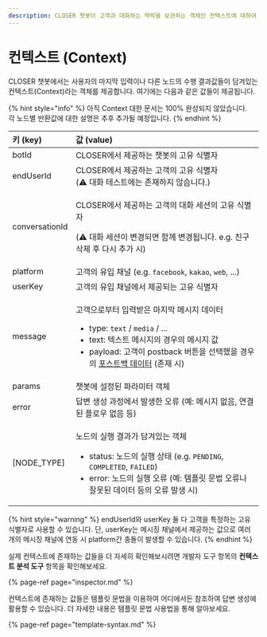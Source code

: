 ```yaml
---
description: CLOSER 챗봇이 고객과 대화하는 맥락을 보관하는 객체인 컨텍스트에 대하여 알아봅니다.
---
```


# 컨텍스트 \(Context\)

CLOSER 챗봇에서는 사용자의 마지막 입력이나 다른 노드의 수행 결과값들이 담겨있는 컨텍스트\(Context\)라는 객체를 제공합니다. 여기에는 다음과 같은 값들이 제공됩니다.

{% hint style="info" %}
아직 Context 대한 문서는 100% 완성되지 않았습니다.   
각 노드별 반환값에 대한 설명은 추후 추가될 예정입니다.
{% endhint %}

<table>
  <thead>
    <tr>
      <th style="text-align:left">&#xD0A4; (key)</th>
      <th style="text-align:left">&#xAC12; (value)</th>
    </tr>
  </thead>
  <tbody>
    <tr>
      <td style="text-align:left">botId</td>
      <td style="text-align:left">CLOSER&#xC5D0;&#xC11C; &#xC81C;&#xACF5;&#xD558;&#xB294; &#xCC57;&#xBD07;&#xC758;
        &#xACE0;&#xC720; &#xC2DD;&#xBCC4;&#xC790;</td>
    </tr>
    <tr>
      <td style="text-align:left">endUserId</td>
      <td style="text-align:left">CLOSER&#xC5D0;&#xC11C; &#xC81C;&#xACF5;&#xD558;&#xB294; &#xACE0;&#xAC1D;&#xC758;
        &#xACE0;&#xC720; &#xC2DD;&#xBCC4;&#xC790;
        <br />(&#x26A0;&#xFE0F; &#xB300;&#xD654; &#xD14C;&#xC2A4;&#xD2B8;&#xC5D0;&#xB294;
        &#xC874;&#xC7AC;&#xD558;&#xC9C0; &#xC54A;&#xC2B5;&#xB2C8;&#xB2E4;.)</td>
    </tr>
    <tr>
      <td style="text-align:left">conversationId</td>
      <td style="text-align:left">
        <p>CLOSER&#xC5D0;&#xC11C; &#xC81C;&#xACF5;&#xD558;&#xB294; &#xACE0;&#xAC1D;&#xC758;
          &#xB300;&#xD654; &#xC138;&#xC158;&#xC758; &#xACE0;&#xC720; &#xC2DD;&#xBCC4;&#xC790;</p>
        <p>(&#x26A0;&#xFE0F; &#xB300;&#xD654; &#xC138;&#xC158;&#xC774; &#xBCC0;&#xACBD;&#xB418;&#xBA74;
          &#xD568;&#xAED8; &#xBCC0;&#xACBD;&#xB429;&#xB2C8;&#xB2E4;. e.g. &#xCE5C;&#xAD6C;
          &#xC0AD;&#xC81C; &#xD6C4; &#xB2E4;&#xC2DC; &#xCD94;&#xAC00; &#xC2DC;)</p>
      </td>
    </tr>
    <tr>
      <td style="text-align:left">platform</td>
      <td style="text-align:left">&#xACE0;&#xAC1D;&#xC758; &#xC720;&#xC785; &#xCC44;&#xB110; (e.g. <code>facebook</code>, <code>kakao</code>, <code>web</code>,
        ...)</td>
    </tr>
    <tr>
      <td style="text-align:left">userKey</td>
      <td style="text-align:left">&#xACE0;&#xAC1D;&#xC758; &#xC720;&#xC785; &#xCC44;&#xB110;&#xC5D0;&#xC11C;
        &#xC81C;&#xACF5;&#xB418;&#xB294; &#xACE0;&#xC720; &#xC2DD;&#xBCC4;&#xC790;</td>
    </tr>
    <tr>
      <td style="text-align:left">message</td>
      <td style="text-align:left">
        <p>&#xACE0;&#xAC1D;&#xC73C;&#xB85C;&#xBD80;&#xD130; &#xC785;&#xB825;&#xBC1B;&#xC740;
          &#xB9C8;&#xC9C0;&#xB9C9; &#xBA54;&#xC2DC;&#xC9C0; &#xB370;&#xC774;&#xD130;</p>
        <ul>
          <li>type: <code>text</code> / <code>media</code> / ...</li>
          <li>text: &#xD14D;&#xC2A4;&#xD2B8; &#xBA54;&#xC2DC;&#xC9C0;&#xC758; &#xACBD;&#xC6B0;&#xC758;
            &#xBA54;&#xC2DC;&#xC9C0; &#xAC12;</li>
          <li>payload: &#xACE0;&#xAC1D;&#xC774; postback &#xBC84;&#xD2BC;&#xC744; &#xC120;&#xD0DD;&#xD588;&#xC744;
            &#xACBD;&#xC6B0;&#xC758; <a href="../node/response.md#postback-payload">&#xD3EC;&#xC2A4;&#xD2B8;&#xBC31; &#xB370;&#xC774;&#xD130;</a> (&#xC874;&#xC7AC;
            &#xC2DC;)</li>
        </ul>
      </td>
    </tr>
    <tr>
      <td style="text-align:left">params</td>
      <td style="text-align:left">&#xCC57;&#xBD07;&#xC5D0; &#xC124;&#xC815;&#xB41C; &#xD30C;&#xB77C;&#xBBF8;&#xD130;
        &#xAC1D;&#xCCB4;</td>
    </tr>
    <tr>
      <td style="text-align:left">error</td>
      <td style="text-align:left">&#xB2F5;&#xBCC0; &#xC0DD;&#xC131; &#xACFC;&#xC815;&#xC5D0;&#xC11C; &#xBC1C;&#xC0DD;&#xD55C;
        &#xC624;&#xB958; (&#xC608;: &#xBA54;&#xC2DC;&#xC9C0; &#xC5C6;&#xC74C;,
        &#xC5F0;&#xACB0;&#xB41C; &#xD50C;&#xB85C;&#xC6B0; &#xC5C6;&#xC74C; &#xB4F1;)</td>
    </tr>
    <tr>
      <td style="text-align:left">[NODE_TYPE]</td>
      <td style="text-align:left">
        <p>&#xB178;&#xB4DC;&#xC758; &#xC2E4;&#xD589; &#xACB0;&#xACFC;&#xAC00; &#xB2F4;&#xACA8;&#xC788;&#xB294;
          &#xAC1D;&#xCCB4;</p>
        <ul>
          <li>status: &#xB178;&#xB4DC;&#xC758; &#xC2E4;&#xD589; &#xC0C1;&#xD0DC; (e.g. <code>PENDING</code>, <code>COMPLETED</code>, <code>FAILED</code>)</li>
          <li>error: &#xB178;&#xB4DC;&#xC758; &#xC2E4;&#xD589; &#xC624;&#xB958; (&#xC608;:
            &#xD15C;&#xD50C;&#xB9BF; &#xBB38;&#xBC95; &#xC624;&#xB958;&#xB098; &#xC798;&#xBABB;&#xB41C;
            &#xB370;&#xC774;&#xD130; &#xB4F1;&#xC758; &#xC624;&#xB958; &#xBC1C;&#xC0DD;
            &#xC2DC;)</li>
        </ul>
      </td>
    </tr>
  </tbody>
</table>{% hint style="warning" %}
endUserId와 userKey 둘 다 고객을 특정하는 고유 식별자로 사용할 수 있습니다.   
단, userKey는 메시징 채널에서 제공하는 값으로 여러 개의 메시징 채널에 연동 시 platform간 충돌이 발생할 수 있습니다. 
{% endhint %}

실제 컨텍스트에 존재하는 값들을 더 자세히 확인해보시려면 개발자 도구 항목의 **컨텍스트 분석 도구** 항목을 확인해보세요.

{% page-ref page="inspector.md" %}

컨텍스트에 존재하는 값들은 템플릿 문법을 이용하여 어디에서든 참조하여 답변 생성에 활용할 수 있습니다. 더 자세한 내용은 템플릿 문법 사용법을 통해 알아보세요.

{% page-ref page="template-syntax.md" %}

